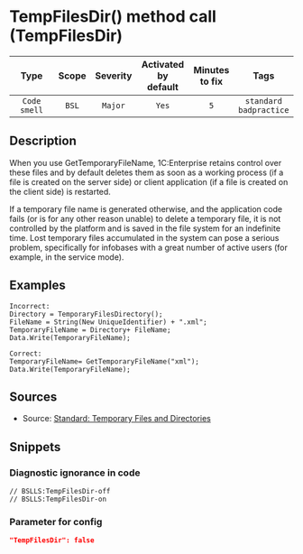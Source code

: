 # TempFilesDir() method call (TempFilesDir)

| Type | Scope | Severity | Activated<br/>by default | Minutes<br/>to fix | Tags |
| :-: | :-: | :-: | :-: | :-: | :-: |
| `Code smell` | `BSL` | `Major` | `Yes` | `5` | `standard`<br/>`badpractice` |

<!-- Блоки выше заполняются автоматически, не трогать -->
## Description
<!-- Описание диагностики заполняется вручную. Необходимо понятным языком описать смысл и схему работу -->
When you use GetTemporaryFileName, 1С:Enterprise retains control over these files and by default deletes them as soon as a working process 
(if a file is created on the server side) or client application (if a file is created on the client side) is restarted.

If a temporary file name is generated otherwise, and the application code fails (or is for any other reason unable) to delete a temporary file,
 it is not controlled by the platform and is saved in the file system for an indefinite time. 
 Lost temporary files accumulated in the system can pose a serious problem, specifically for infobases with a great number of active users 
 (for example, in the service mode).
## Examples
<!-- В данном разделе приводятся примеры, на которые диагностика срабатывает, а также можно привести пример, как можно исправить ситуацию -->
```
Incorrect:
Directory = TemporaryFilesDirectory();
FileName = String(New UniqueIdentifier) + ".xml";
TemporaryFileName = Directory+ FileName;
Data.Write(TemporaryFileName);

Correct:
TemporaryFileName= GetTemporaryFileName("xml");
Data.Write(TemporaryFileName);
```
## Sources
<!-- Необходимо указывать ссылки на все источники, из которых почерпнута информация для создания диагностики -->
<!-- Примеры источников

* Источник: [Стандарт: Тексты модулей](https://its.1c.ru/db/v8std#content:456:hdoc)
* Полезная информаця: [Отказ от использования модальных окон](https://its.1c.ru/db/metod8dev#content:5272:hdoc)
* Источник: [Cognitive complexity, ver. 1.4](https://www.sonarsource.com/docs/CognitiveComplexity.pdf) -->
* Source: [Standard: Temporary Files and Directories](https://support.1ci.com/hc/en-us/articles/360011122319-Access-to-the-file-system-from-the-configuration-code)

## Snippets

<!-- Блоки ниже заполняются автоматически, не трогать -->
### Diagnostic ignorance in code

```bsl
// BSLLS:TempFilesDir-off
// BSLLS:TempFilesDir-on
```

### Parameter for config

```json
"TempFilesDir": false
```
